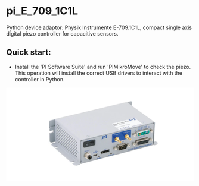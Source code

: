 # pi_E_709_1C1L
Python device adaptor: Physik Instrumente E-709.1C1L, compact single axis digital piezo controller for capacitive sensors.
## Quick start:
- Install the 'PI Software Suite' and run 'PIMikroMove' to check the piezo. This operation will install the correct USB drivers to interact with the controller in Python.

![social_preview](https://github.com/amsikking/pi_E_709_1C1L/blob/main/social_preview.png)
